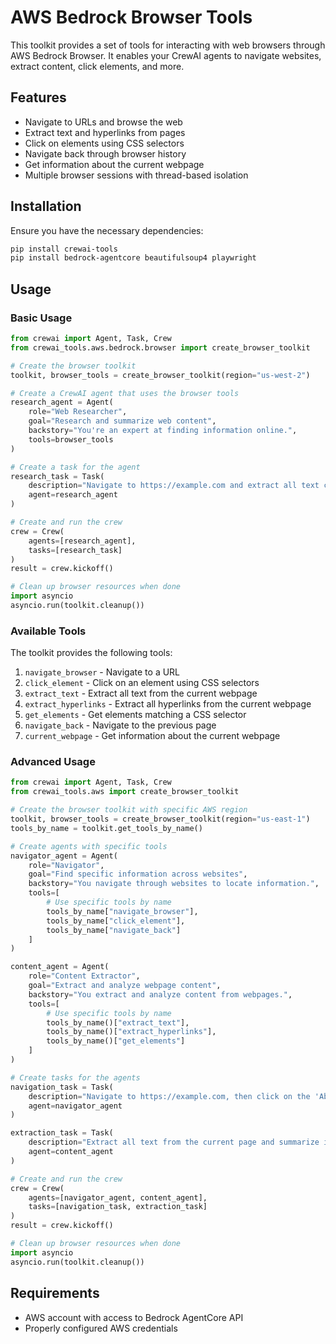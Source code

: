 # AWS Bedrock Browser Tools

This toolkit provides a set of tools for interacting with web browsers through AWS Bedrock Browser. It enables your CrewAI agents to navigate websites, extract content, click elements, and more.

## Features

- Navigate to URLs and browse the web
- Extract text and hyperlinks from pages
- Click on elements using CSS selectors
- Navigate back through browser history
- Get information about the current webpage
- Multiple browser sessions with thread-based isolation

## Installation

Ensure you have the necessary dependencies:

```bash
pip install crewai-tools
pip install bedrock-agentcore beautifulsoup4 playwright
```

## Usage

### Basic Usage

```python
from crewai import Agent, Task, Crew
from crewai_tools.aws.bedrock.browser import create_browser_toolkit

# Create the browser toolkit
toolkit, browser_tools = create_browser_toolkit(region="us-west-2")

# Create a CrewAI agent that uses the browser tools
research_agent = Agent(
    role="Web Researcher",
    goal="Research and summarize web content",
    backstory="You're an expert at finding information online.",
    tools=browser_tools
)

# Create a task for the agent
research_task = Task(
    description="Navigate to https://example.com and extract all text content. Summarize the main points.",
    agent=research_agent
)

# Create and run the crew
crew = Crew(
    agents=[research_agent],
    tasks=[research_task]
)
result = crew.kickoff()

# Clean up browser resources when done
import asyncio
asyncio.run(toolkit.cleanup())
```

### Available Tools

The toolkit provides the following tools:

1. `navigate_browser` - Navigate to a URL
2. `click_element` - Click on an element using CSS selectors
3. `extract_text` - Extract all text from the current webpage
4. `extract_hyperlinks` - Extract all hyperlinks from the current webpage
5. `get_elements` - Get elements matching a CSS selector
6. `navigate_back` - Navigate to the previous page
7. `current_webpage` - Get information about the current webpage

### Advanced Usage

```python
from crewai import Agent, Task, Crew
from crewai_tools.aws import create_browser_toolkit

# Create the browser toolkit with specific AWS region
toolkit, browser_tools = create_browser_toolkit(region="us-east-1")
tools_by_name = toolkit.get_tools_by_name()

# Create agents with specific tools
navigator_agent = Agent(
    role="Navigator",
    goal="Find specific information across websites",
    backstory="You navigate through websites to locate information.",
    tools=[
        # Use specific tools by name
        tools_by_name["navigate_browser"],
        tools_by_name["click_element"],
        tools_by_name["navigate_back"]
    ]
)

content_agent = Agent(
    role="Content Extractor",
    goal="Extract and analyze webpage content",
    backstory="You extract and analyze content from webpages.",
    tools=[
        # Use specific tools by name
        tools_by_name()["extract_text"],
        tools_by_name()["extract_hyperlinks"],
        tools_by_name()["get_elements"]
    ]
)

# Create tasks for the agents
navigation_task = Task(
    description="Navigate to https://example.com, then click on the 'About' link.",
    agent=navigator_agent
)

extraction_task = Task(
    description="Extract all text from the current page and summarize it.",
    agent=content_agent
)

# Create and run the crew
crew = Crew(
    agents=[navigator_agent, content_agent],
    tasks=[navigation_task, extraction_task]
)
result = crew.kickoff()

# Clean up browser resources when done
import asyncio
asyncio.run(toolkit.cleanup())
```

## Requirements

- AWS account with access to Bedrock AgentCore API
- Properly configured AWS credentials